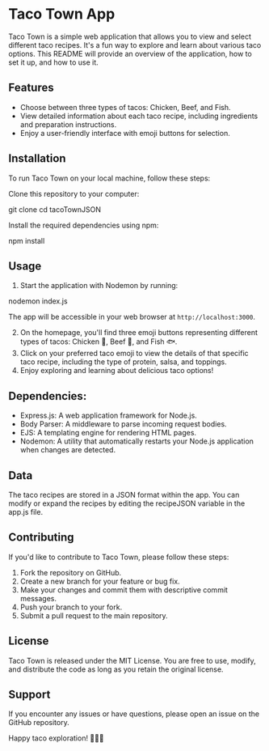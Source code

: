 # Taco Town App

Taco Town is a simple web application that allows you to view and select different taco recipes. It's a fun way to explore and learn about various taco options. This README will provide an overview of the application, how to set it up, and how to use it.

## Features

- Choose between three types of tacos: Chicken, Beef, and Fish.
- View detailed information about each taco recipe, including ingredients and preparation instructions.
- Enjoy a user-friendly interface with emoji buttons for selection.

## Installation

To run Taco Town on your local machine, follow these steps:

Clone this repository to your computer:

git clone <repository-url>
cd tacoTownJSON

Install the required dependencies using npm:

npm install

## Usage

1. Start the application with Nodemon by running:

nodemon index.js

The app will be accessible in your web browser at `http://localhost:3000`.

2. On the homepage, you'll find three emoji buttons representing different types of tacos: Chicken 🍗, Beef 🥩, and Fish 🐟.
3. Click on your preferred taco emoji to view the details of that specific taco recipe, including the type of protein, salsa, and toppings.
4. Enjoy exploring and learning about delicious taco options!

## Dependencies:

- Express.js: A web application framework for Node.js.
- Body Parser: A middleware to parse incoming request bodies.
- EJS: A templating engine for rendering HTML pages.
- Nodemon: A utility that automatically restarts your Node.js application when changes are detected.

## Data

The taco recipes are stored in a JSON format within the app. You can modify or expand the recipes by editing the recipeJSON variable in the app.js file.

## Contributing

If you'd like to contribute to Taco Town, please follow these steps:

1. Fork the repository on GitHub.
2. Create a new branch for your feature or bug fix.
3. Make your changes and commit them with descriptive commit messages.
4. Push your branch to your fork.
5. Submit a pull request to the main repository.

## License

Taco Town is released under the MIT License. You are free to use, modify, and distribute the code as long as you retain the original license.

## Support

If you encounter any issues or have questions, please open an issue on the GitHub repository.

Happy taco exploration! 🌮🌮🌮


